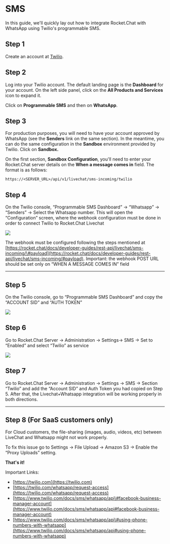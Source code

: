# SMS

In this guide, we'll quickly lay out how to integrate Rocket.Chat with WhatsApp using Twilio's programmable SMS.

## Step 1

Create an account at [Twilio](https://twilio.com/whatsapp/request-access).

## Step 2

Log into your Twilio account. The default landing page is the **Dashboard** for your account. On the left side panel, click on the **All Products and Services** icon to expand it.

Click on **Programmable SMS** and then on **WhatsApp**.

## Step 3

For production purposes, you will need to have your account approved by WhatsApp \(see the **Senders** link on the same section\). In the meantime, you can do the same configuration in the **Sandbox** environment provided by Twilio. Click on **Sandbox.**

On the first section, **Sandbox Configuration**, you'll need to enter your Rocket.Chat server details on the **When a message comes in** field. The format is as follows:

`https://<SERVER_URL>/api/v1/livechat/sms-incoming/twilio`

## Step 4

On the Twilio console, “Programmable SMS Dashboard” -&gt; “Whatsapp” -&gt; “Senders” -&gt; Select the Whatsapp number. This will open the “Configuration” screen, where the webhook configuration must be done in order to connect Twilio to Rocket.Chat Livechat

![](../../../.gitbook/assets/image%20%28198%29.png)

The webhook must be configured following the steps mentioned at [https://rocket.chat/docs/developer-guides/rest-api/livechat/sms-incoming/\#payload](https://rocket.chat/docs/developer-guides/rest-api/livechat/sms-incoming/#payload). Important: the webhook POST URL should be set only on “WHEN A MESSAGE COMES IN” field  
****

## Step 5

On the Twilio console, go to “Programmable SMS Dashboard” and copy the “ACCOUNT SID” and “AUTH TOKEN” 

![](../../../.gitbook/assets/image%20%28197%29.png)

## Step 6

Go to Rocket.Chat Server -&gt; Administration -&gt; Settings-&gt; SMS -&gt; Set to “Enabled” and select “Twilio” as service  


![](../../../.gitbook/assets/image%20%28210%29.png)

## Step 7

Go to Rocket.Chat Server -&gt; Administration -&gt; Settings -&gt; SMS -&gt; Section “Twilio” and add the “Account SID” and Auth Token you had copied on Step 5. After that, the Livechat+Whatsapp integration will be working properly in both directions.  
  
****

## Step 8 \(For SaaS customers only\)

For Cloud customers, the file-sharing \(images, audio, videos, etc\) between LiveChat and Whatsapp might not work properly. 

To fix this issue go to Settings -&gt; File Upload -&gt; Amazon S3 -&gt; Enable the “Proxy Uploads” setting.  


**That's it!**

Important Links:

* [https://twilio.com](https://twilio.com)
* [https://twilio.com/whatsapp/request-access](https://twilio.com/whatsapp/request-access)
* [https://www.twilio.com/docs/sms/whatsapp/api\#facebook-business-manager-account](https://www.twilio.com/docs/sms/whatsapp/api#facebook-business-manager-account)
* [https://www.twilio.com/docs/sms/whatsapp/api\#using-phone-numbers-with-whatsapp](https://www.twilio.com/docs/sms/whatsapp/api#using-phone-numbers-with-whatsapp)

